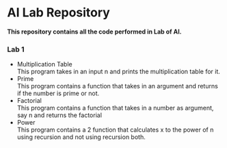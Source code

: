 # AI Lab Repository

**This repository contains all the code performed in Lab of AI.**

### Lab 1
* Multiplication Table <br>
	This program takes in an input n and prints the multiplication table for it.
* Prime <br>
	This program contains a function that takes in an argument and returns if the number is prime or not.
* Factorial <br>
	This program contains a function that takes in a number as argument, say n and returns the factorial 
* Power <br>
    This program contains a 2 function that calculates x to the power of n using recursion and not using recursion both.